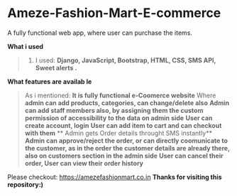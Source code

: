 # Ameze-Fashion-Mart-E-commerce
A fully functional web app, where user can purchase the items.
>
**What i used**
> 1. I used: **Django, JavaScript, Bootstrap, HTML, CSS, SMS API, Sweet alerts .**

**What features are availab
le**
> As i mentioned: **It is fully functional e-Coomerce website**
> Where **admin can add products, categories, can change/delete also**
> **Admin can add staff members also, by assigning them the custom permission of accessibility to the data on admin side**
> **User can create account, login**
> **User can add item to cart and can checkout with them**
> ** Admin  gets Order details throught SMS instantly**
> **Admin can approve/reject the order, or can directly coomunicate to the customer, as in the order the customer details are already there, also on customers section in the admin side**
> **User can cancel their order, User can view their order history**

Please checkout: https://amezefashionmart.co.in
**Thanks for visiting this repository:)**
